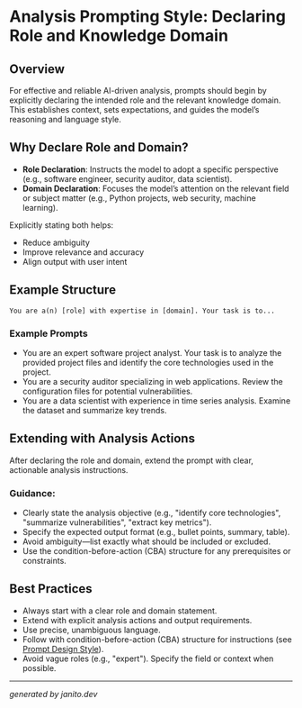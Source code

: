 # Analysis Prompting Style: Declaring Role and Knowledge Domain

## Overview
For effective and reliable AI-driven analysis, prompts should begin by explicitly declaring the intended role and the relevant knowledge domain. This establishes context, sets expectations, and guides the model’s reasoning and language style.

## Why Declare Role and Domain?
- **Role Declaration**: Instructs the model to adopt a specific perspective (e.g., software engineer, security auditor, data scientist).
- **Domain Declaration**: Focuses the model’s attention on the relevant field or subject matter (e.g., Python projects, web security, machine learning).

Explicitly stating both helps:
- Reduce ambiguity
- Improve relevance and accuracy
- Align output with user intent

## Example Structure
```
You are a(n) [role] with expertise in [domain]. Your task is to...
```

### Example Prompts
- You are an expert software project analyst. Your task is to analyze the provided project files and identify the core technologies used in the project.
- You are a security auditor specializing in web applications. Review the configuration files for potential vulnerabilities.
- You are a data scientist with experience in time series analysis. Examine the dataset and summarize key trends.

## Extending with Analysis Actions
After declaring the role and domain, extend the prompt with clear, actionable analysis instructions. 
### Guidance:
- Clearly state the analysis objective (e.g., "identify core technologies", "summarize vulnerabilities", "extract key metrics").
- Specify the expected output format (e.g., bullet points, summary, table).
- Avoid ambiguity—list exactly what should be included or excluded.
- Use the condition-before-action (CBA) structure for any prerequisites or constraints.

## Best Practices
- Always start with a clear role and domain statement.
- Extend with explicit analysis actions and output requirements.
- Use precise, unambiguous language.
- Follow with condition-before-action (CBA) structure for instructions (see [Prompt Design Style](prompt-design-style.md)).
- Avoid vague roles (e.g., "expert"). Specify the field or context when possible.

---
_generated by janito.dev_
